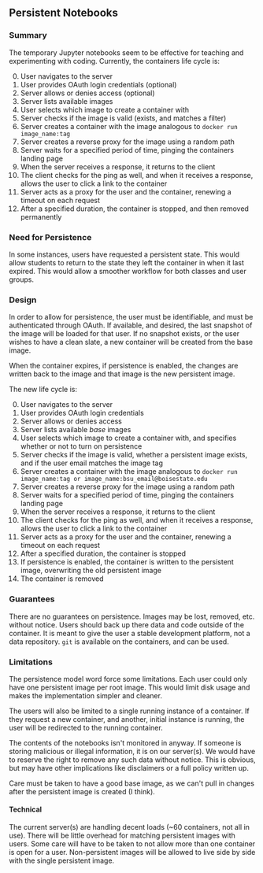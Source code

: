 ## Persistent Notebooks

### Summary

The temporary Jupyter notebooks seem to be effective for teaching and
experimenting with coding.  Currently, the containers life cycle is:

0. User navigates to the server
0. User provides OAuth login credentials (optional)
0. Server allows or denies access (optional)
0. Server lists available images
0. User selects which image to create a container with
0. Server checks if the image is valid (exists, and matches a filter)
0. Server creates a container with the image analogous to `docker run
   image_name:tag`
0. Server creates a reverse proxy for the image using a random path
0. Server waits for a specified period of time, pinging the containers landing
   page
0. When the server receives a response, it returns to the client
0. The client checks for the ping as well, and when it receives a response,
   allows the user to click a link to the container
0. Server acts as a proxy for the user and the container, renewing a timeout on
   each request
0. After a specified duration, the container is stopped, and then removed
   permanently

### Need for Persistence

In some instances, users have requested a persistent state.  This would allow
students to return to the state they left the container in when it last
expired.  This would allow a smoother workflow for both classes and user
groups.

### Design

In order to allow for persistence, the user must be identifiable, and must be
authenticated through OAuth.  If available, and desired, the last snapshot of
the image will be loaded for that user.  If no snapshot exists, or the user
wishes to have a clean slate, a new container will be created from the base
image.

When the container expires, if persistence is enabled, the changes are written
back to the image and that image is the new persistent image.

The new life cycle is:

0. User navigates to the server
0. User provides OAuth login credentials
0. Server allows or denies access
0. Server lists available _base_ images
0. User selects which image to create a container with, and specifies whether
   or not to turn on persistence
0. Server checks if the image is valid, whether a persistent image exists, and
   if the user email matches the image tag
0. Server creates a container with the image analogous to `docker run
   image_name:tag or image_name:bsu_email@boisestate.edu`
0. Server creates a reverse proxy for the image using a random path
0. Server waits for a specified period of time, pinging the containers landing
   page
0. When the server receives a response, it returns to the client
0. The client checks for the ping as well, and when it receives a response,
   allows the user to click a link to the container
0. Server acts as a proxy for the user and the container, renewing a timeout on
   each request
0. After a specified duration, the container is stopped
0. If persistence is enabled, the container is written to the persistent image,
   overwriting the old persistent image
0. The container is removed

### Guarantees

There are no guarantees on persistence.  Images may be lost, removed, etc.
without notice.  Users should back up there data and code outside of the
container.  It is meant to give the user a stable development platform, not a
data repository.  `git` is available on the containers, and can be used.

### Limitations

The persistence model word force some limitations.  Each user could only have
one persistent image per root image.  This would limit disk usage and makes the
implementation simpler and cleaner.

The users will also be limited to a single running instance of a container.  If
they request a new container, and another, initial instance is running, the
user will be redirected to the running container.

The contents of the notebooks isn't monitored in anyway.  If someone is storing
malicious or illegal information, it is on our server(s).  We would have to
reserve the right to remove any such data without notice.  This is obvious, but
may have other implications like disclaimers or a full policy written up.

Care must be taken to have a good base image, as we can't pull in changes after
the persistent image is created (I think).

#### Technical

The current server(s) are handling decent loads (~60 containers, not all in
use).  There will be little overhead for matching persistent images with users.
Some care will have to be taken to not allow more than one container is open
for a user.  Non-persistent images will be allowed to live side by side with
the single persistent image.














